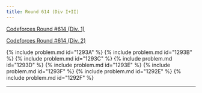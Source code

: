 ```yaml
---
title: Round 614 (Div I+II)
---
```


[Codeforces Round #614 (Div. 1)](https://codeforces.com/contest/1292)

[Codeforces Round #614 (Div. 2)](https://codeforces.com/contest/1293)

{% include problem.md id="1293A" %}
{% include problem.md id="1293B" %}
{% include problem.md id="1293C" %}
{% include problem.md id="1293D" %}
{% include problem.md id="1293E" %}
{% include problem.md id="1293F" %}
{% include problem.md id="1292E" %}
{% include problem.md id="1292F" %}

* * *

<object data='notes/R-614.pdf' width='1000' height='1000' type='application/pdf'/>
